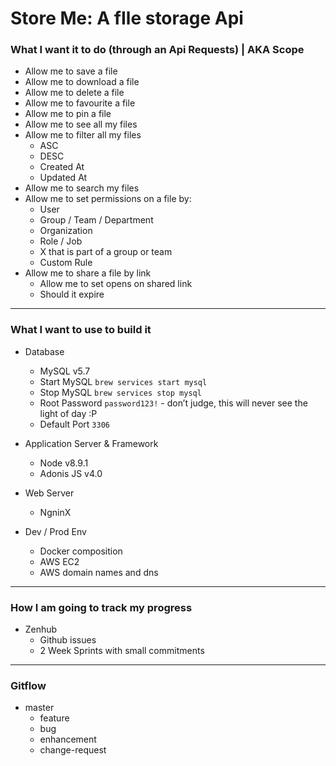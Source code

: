 # Store Me: A fIle storage Api
### What I want it to do (through an Api Requests) | AKA Scope
* Allow me to save a file
* Allow me to download a file
* Allow me to delete a file
* Allow me to favourite a file
* Allow me to pin a file
* Allow me to see all my files
* Allow me to filter all my files
	* ASC
	* DESC
	* Created At
	* Updated At
* Allow me to search my files
* Allow me to set permissions on a file by:
	* User
	* Group / Team / Department
	* Organization
	* Role / Job
	* X that is part of a group or team
	* Custom Rule 
* Allow me to share a file by link
	* Allow me to set opens on shared link
	* Should it expire

---
### What I want to use to build it
* Database
	* MySQL v5.7
	* Start MySQL `brew services start mysql`
	* Stop MySQL `brew services stop mysql`
	* Root Password `password123!` - don’t judge, this will never see the light of day :P
	* Default Port `3306`

* Application Server & Framework
	* Node v8.9.1
	* Adonis JS v4.0

* Web Server
	* NgninX

* Dev / Prod Env
	* Docker composition
	* AWS EC2
	* AWS domain names and dns

---
### How I am going to track my progress
* Zenhub
	* Github issues
	* 2 Week Sprints with small commitments

---
### Gitflow
* master
	* feature
	* bug
	* enhancement
	* change-request
